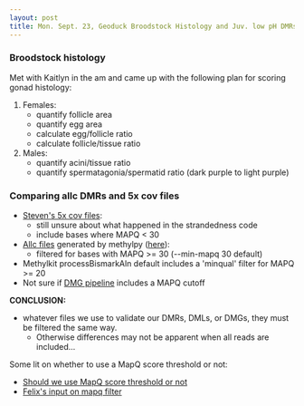 ```yaml
---
layout: post
title: Mon. Sept. 23, Geoduck Broodstock Histology and Juv. low pH DMRs
---
```


### Broodstock histology
Met with Kaitlyn in the am and came up with the following plan for scoring gonad histology:

1. Females: 
	- quantify follicle area
	- quantify egg area
	- calculate egg/follicle ratio
	- calculate follicle/tissue ratio
2. Males:
	- quantify acini/tissue ratio
	- quantify spermatagonia/spermatid ratio (dark purple to light purple)


### Comparing allc DMRs and 5x cov files

- [Steven's 5x cov files](https://osf.io/yem8n/):
	- still unsure about what happened in the strandedness code
	- include bases where MAPQ < 30
- [Allc files](https://gannet.fish.washington.edu/metacarcinus/Pgenerosa/analyses/20190822/) generated by methylpy ([here](https://gannet.fish.washington.edu/metacarcinus/mox_jobs/20190822_DMRfindAllEPIsamples.sh)): 
	- filtered for bases with MAPQ >= 30 (--min-mapq 30 default)
- Methylkit processBismarkAln default includes a 'minqual' filter for MAPQ >= 20 
- Not sure if [DMG pipeline](https://github.com/lyijin/working_with_dna_meth) includes a MAPQ cutoff

**CONCLUSION:**  

- whatever files we use to validate our DMRs, DMLs, or DMGs, they must be filtered the same way.
	- Otherwise differences may not be apparent when all reads are included... 

Some lit on whether to use a MapQ score threshold or not:

- [Should we use MapQ score threshold or not](https://sequencing.qcfail.com/articles/mapq-values-are-really-useful-but-their-implementation-is-a-mess/)
- [Felix's input on mapq filter](http://seqanswers.com/forums/printthread.php?t=5502&pp=20&page=19)



